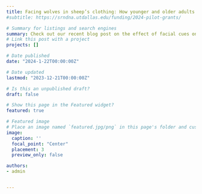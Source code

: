 ```yaml
---
title: Facing wolves in sheep’s clothing: How younger and older adults differ in trust-related decision-making and learning
#subtitle: https://srndna.utdallas.edu/funding/2024-pilot-grants/

# Summary for listings and search engines
summary: Check out our recent blog post on the effect of facial cues on trust decisions between younger and older adults!
# Link this post with a project
projects: []

# Date published
date: "2024-1-22T00:00:00Z"

# Date updated
lastmod: "2023-12-21T00:00:00Z"

# Is this an unpublished draft?
draft: false

# Show this page in the Featured widget?
featured: true

# Featured image
# Place an image named `featured.jpg/png` in this page's folder and customize its options here.
image:
  caption: ''
  focal_point: "Center"
  placement: 3
  preview_only: false

authors:
- admin


---
```

